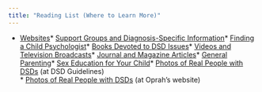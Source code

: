```yaml
---
title: "Reading List (Where to Learn More)"
---
```


  * [Websites][1]* [Support Groups and Diagnosis-Specific Information][2]* [Finding a Child Psychologist][3]* [Books Devoted to <span class="caps">DSD</span> Issues][4]* [Videos and Television Broadcasts][5]* [Journal and Magazine Articles][6]* [General Parenting][7]* [Sex Education for Your Child][8]* [Photos of Real People with <span class="caps">DSD</span>s][9] (at <span class="caps">DSD</span> Guidelines)<br>* [Photos of Real People with <span class="caps">DSD</span>s][10] (at Oprah&#8217;s website)

 [1]: http://www.dsdguidelines.org/htdocs/parents/resources.html#dsd_websites<br>
 [2]: http://www.dsdguidelines.org/htdocs/parents/support_groups.html
 [3]: http://www.dsdguidelines.org/htdocs/parents/finding_counselor.html
 [4]: http://www.dsdguidelines.org/htdocs/parents/dsd_books.html
 [5]: http://www.dsdguidelines.org/htdocs/parents/dsd_videos.html
 [6]: http://www.dsdguidelines.org/htdocs/parents/dsd_articles.html
 [7]: http://www.dsdguidelines.org/htdocs/parents/parenting_books.html
 [8]: //www.dsdguidelines.org/htdocs/parents/sex_education.html
 [9]: http://www.dsdguidelines.org/htdocs/parents/photos.html
 [10]: http://www.oprah.com/tows/slide/200709/20070921/slide_20070921_350_101.jhtml
